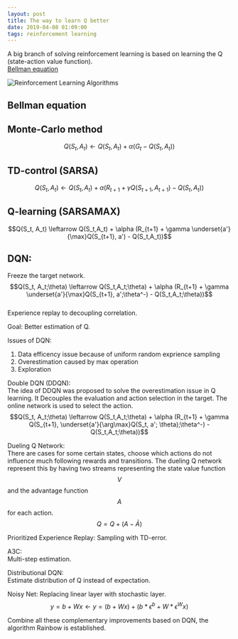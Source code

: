 ```yaml
---
layout: post
title: The way to learn Q better
date: 2019-04-08 01:09:00
tags: reinforcement learning
---
```


A big branch of solving reinforcement learning is based on learning the Q (state-action value function).  
[Bellman equation](#Bellman-equation)

![Reinforcement Learning Algorithms]({{'/images/deepQ.jpg'|relative_url}})

## Bellman equation


## Monte-Carlo method  
$$Q(S_t, A_t) \leftarrow Q(S_t, A_t) + \alpha (G_t - Q(S_t, A_t))$$

## TD-control (SARSA) 
$$Q(S_t, A_t) \leftarrow Q(S_t,A_t) + \alpha (R_{t+1} + \gamma Q(S_{t+1},A_{t+1}) - Q(S_t,A_t))$$  

## Q-learning (SARSAMAX) 
$$Q(S_t, A_t) \leftarrow Q(S_t,A_t) + \alpha (R_{t+1} + \gamma \underset{a'}{\max}Q(S_{t+1}, a') - Q(S_t,A_t))$$  


## DQN:
Freeze the target network.
$$Q(S_t, A_t;\theta) \leftarrow Q(S_t,A_t;\theta) + \alpha (R_{t+1} + \gamma \underset{a'}{\max}Q(S_{t+1}, a';\theta^-) - Q(S_t,A_t;\theta))$$  
Experience replay to decoupling correlation.  

Goal:
Better estimation of Q.

Issues of DQN:  
1. Data efficency issue because of uniform random exprience sampling  
2. Overestimation caused by max operation  
3. Exploration  

Double DQN (DDQN):  
The idea of DDQN was proposed to solve the overestimation issue in Q learning. It Decouples the evaluation and action selection in the target. The online network is used to select the action.
$$Q(S_t, A_t;\theta) \leftarrow Q(S_t,A_t;\theta) + \alpha (R_{t+1} + \gamma Q(S_{t+1}, \underset{a'}{\arg\max}Q(S_t, a'; \theta);\theta^-) - Q(S_t,A_t;\theta))$$  

Dueling Q Network:  
There are cases for some certain states, choose which actions do not influence much following rewards and transitions. The dueling Q network represent this by having two streams representing the state value function $$V$$ and the advantage function $$A$$ for each action.
$$Q = Q + (A - \bar{A})$$

Prioritized Experience Replay:
Sampling with TD-error.

A3C:  
Multi-step estimation.

Distributional DQN:  
Estimate distribution of Q instead of expectation.

Noisy Net:
Replacing linear layer with stochastic layer.
$$y = b+Wx \leftarrow y = (b+Wx) + (b*\epsilon^b + W*\epsilon^Wx)$$

Combine all these complementary improvements based on DQN, the algorithm Rainbow is established.



